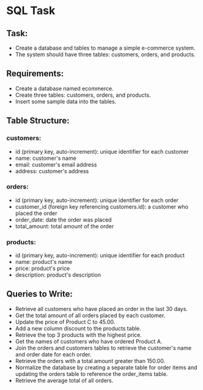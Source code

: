 # SQL Task 



	
## Task:

- Create a database and tables to manage a simple e-commerce system. 
- The system should have three tables: customers, orders, and products.


## Requirements:

- Create a database named ecommerce.
- Create three tables: customers, orders, and products.
- Insert some sample data into the tables.


## Table Structure:

### customers:

- id (primary key, auto-increment): unique identifier for each customer
- name: customer's name
- email: customer's email address
- address: customer's address

### orders:

- id (primary key, auto-increment): unique identifier for each order
- customer_id (foreign key referencing customers.id): a customer who placed the order
- order_date: date the order was placed
- total_amount: total amount of the order

### products:

- id (primary key, auto-increment): unique identifier for each product
- name: product's name
- price: product's price
- description: product's description


## Queries to Write:

- Retrieve all customers who have placed an order in the last 30 days.
- Get the total amount of all orders placed by each customer.
- Update the price of Product C to 45.00.
- Add a new column discount to the products table.
- Retrieve the top 3 products with the highest price.
- Get the names of customers who have ordered Product A.
- Join the orders and customers tables to retrieve the customer's name and order date for each order. 
- Retrieve the orders with a total amount greater than 150.00.
- Normalize the database by creating a separate table for order items and updating the orders table to reference the order_items table.
- Retrieve the average total of all orders.

